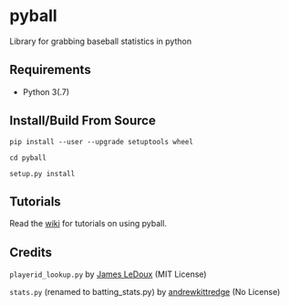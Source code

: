 # pyball

Library for grabbing baseball statistics in python

## Requirements
- Python 3(.7)

## Install/Build From Source
```
pip install --user --upgrade setuptools wheel

cd pyball

setup.py install
```

## Tutorials

Read the [wiki](https://github.com/SummitCode/pyball/wiki) for tutorials on using pyball.

## Credits

`playerid_lookup.py` by [James LeDoux](https://github.com/jldbc/pybaseball) (MIT License)

`stats.py` (renamed to batting_stats.py) by [andrewkittredge](https://github.com/andrewkittredge/Baseball-Reference-Scraping) (No License)
